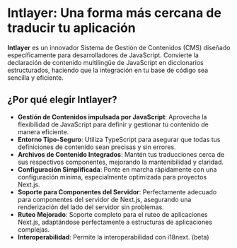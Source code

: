 # Intlayer: Una forma más cercana de traducir tu aplicación

**Intlayer** es un innovador Sistema de Gestión de Contenidos (CMS) diseñado específicamente para desarrolladores de JavaScript. Convierte la declaración de contenido multilingüe de JavaScript en diccionarios estructurados, haciendo que la integración en tu base de código sea sencilla y eficiente.

## ¿Por qué elegir Intlayer?

- **Gestión de Contenidos impulsada por JavaScript**: Aprovecha la flexibilidad de JavaScript para definir y gestionar tu contenido de manera eficiente.
- **Entorno Tipo-Seguro**: Utiliza TypeScript para asegurar que todas tus definiciones de contenido sean precisas y sin errores.
- **Archivos de Contenido Integrados**: Mantén tus traducciones cerca de sus respectivos componentes, mejorando la mantenibilidad y claridad.
- **Configuración Simplificada**: Ponte en marcha rápidamente con una configuración mínima, especialmente optimizada para proyectos Next.js.
- **Soporte para Componentes del Servidor**: Perfectamente adecuado para componentes del servidor de Next.js, asegurando una renderización del lado del servidor sin problemas.
- **Ruteo Mejorado**: Soporte completo para el ruteo de aplicaciones Next.js, adaptándose perfectamente a estructuras de aplicaciones complejas.
- **Interoperabilidad**: Permite la interoperabilidad con i18next. (beta)
